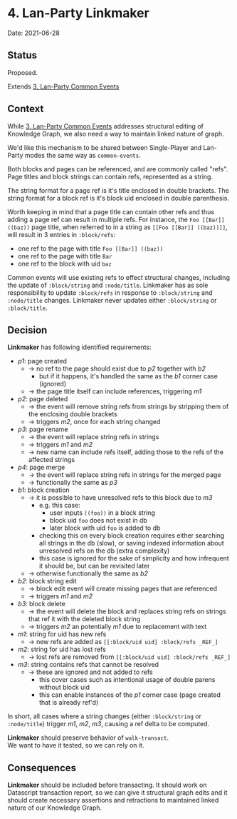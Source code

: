 # 4. Lan-Party Linkmaker

Date: 2021-06-28

## Status

Proposed.

Extends [3. Lan-Party Common Events](0003-lan-party-common-events.md)

## Context

While [3. Lan-Party Common Events](0003-lan-party-common-events.md) addresses structural editing of Knowledge Graph,
we also need a way to maintain linked nature of graph.

We'd like this mechanism to be shared between Single-Player and Lan-Party modes the same way as `common-events`.

Both blocks and pages can be referenced, and are commonly called "refs".
Page titles and block strings can contain refs, represented as a string.

The string format for a page ref is it's title enclosed in double brackets.
The string format for a block ref is it's block uid enclosed in double parenthesis.

Worth keeping in mind that a page title can contain other refs and thus adding a page ref can result in multiple refs.
For instance, the `Foo [[Bar]] ((baz))` page title, when referred to in a string as `[[Foo [[Bar]] ((baz))]]`,
will result in 3 entries in `:block/refs`:
- one ref to the page with title `Foo [[Bar]] ((baz))`
- one ref to the page with title `Bar`
- one ref to the block with uid `baz`

Common events will use existing refs to effect structural changes, including the update of `:block/string` and `:node/title`. 
Linkmaker has as sole responsibility to update `:block/refs` in response to `:block/string` and `:node/title` changes.
Linkmaker never updates either `:block/string` or `:block/title`.

## Decision

**Linkmaker** has following identified requirements:

 - *p1*: page created
   - -> no ref to the page should exist due to *p2* together with *b2*
     - but if it happens, it's handled the same as the *b1* corner case (ignored)
   - -> the page title itself can include references, triggering *m1*
 - *p2*: page deleted
   - -> the event will remove string refs from strings by stripping them of the enclosing double brackets
   - -> triggers *m2*, once for each string changed
 - *p3*: page rename
   - -> the event will replace string refs in strings
   - -> triggers *m1* and *m2*
   - -> new name can include refs itself, adding those to the refs of the affected strings
 - *p4*: page merge
   - -> the event will replace string refs in strings for the merged page
   - -> functionally the same as *p3*
 - *b1*: block creation
   - -> it is possible to have unresolved refs to this block due to *m3*
     - e.g. this case:
       - user inputs `((foo))` in a block string
       - block uid `foo` does not exist in db
       - later block with uid `foo` is added to db
     - checking this on every block creation requires either searching all strings in the db (slow), or
     saving indexed information about unresolved refs on the db (extra complexity)
     - this case is ignored for the sake of simplicity and how infrequent it should be, but can be revisited later
   - -> otherwise functionally the same as *b2*
 - *b2*: block string edit
   - -> block edit event will create missing pages that are referenced
   - -> triggers *m1* and *m2*
 - *b3*: block delete
   - -> the event will delete the block and replaces string refs on strings that ref it with the deleted block string 
   - -> triggers *m2* an potentially *m1* due to replacement with text
 - *m1*: string for uid has new refs
   - -> new refs are added as `[[:block/uid uid] :block/refs _REF_]` 
 - *m2*: string for uid has lost refs
   - -> lost refs are removed from `[[:block/uid uid] :block/refs _REF_]`
 - *m3*: string contains refs that cannot be resolved
   - -> these are ignored and not added to refs
     - this cover cases such as intentional usage of double parens without block uid
     - this can enable instances of the *p1* corner case (page created that is already ref'd)

In short, all cases where a string changes (either `:block/string` or `:node/title`) trigger *m1*, *m2*, *m3*, causing a ref delta to be computed.

**Linkmaker** should preserve behavior of `walk-transact`.  
We want to have it tested, so we can rely on it.

## Consequences

**Linkmaker** should be included before transacting.
It should work on Datascript transaction report, so we can give it structural graph edits and it should create
necessary assertions and retractions to maintained linked nature of our Knowledge Graph.
